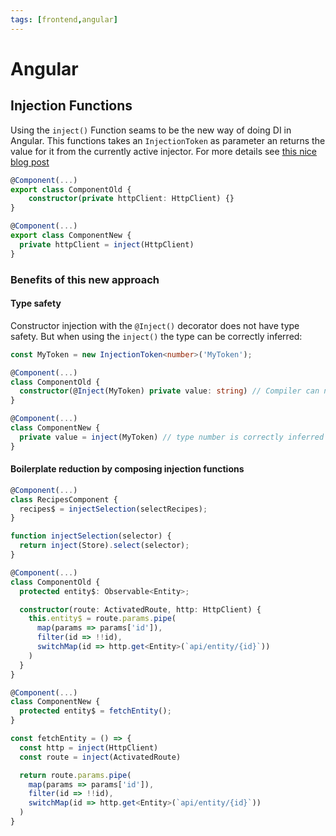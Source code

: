 ```yaml
---
tags: [frontend,angular]
---
```


# Angular

## Injection Functions

Using the `inject()` Function seams to be the new way of doing DI in Angular. This functions takes an `InjectionToken` as parameter an returns the value for it from the currently active injector. For more details see [this nice blog post](https://marmicode.io/blog/angular-inject-and-injection-functions)

```ts
@Component(...)
export class ComponentOld {
    constructor(private httpClient: HttpClient) {}
}

@Component(...)
export class ComponentNew {
  private httpClient = inject(HttpClient)
}
```

### Benefits of this new approach
#### Type safety
Constructor injection with the `@Inject()` decorator does not have type safety. But when using the `inject()` the type can be correctly inferred:
```ts
const MyToken = new InjectionToken<number>('MyToken');

@Component(...)
class ComponentOld {
  constructor(@Inject(MyToken) private value: string) // Compiler can not catch this type mismatch
}

@Component(...)
class ComponentNew {
  private value = inject(MyToken) // type number is correctly inferred
}
```

#### Boilerplate reduction by composing injection functions

```ts
@Component(...)
class RecipesComponent {
  recipes$ = injectSelection(selectRecipes);
}

function injectSelection(selector) {
  return inject(Store).select(selector);
}
```

```ts
@Component(...)
class ComponentOld {
  protected entity$: Observable<Entity>;

  constructor(route: ActivatedRoute, http: HttpClient) {
    this.entity$ = route.params.pipe(
      map(params => params['id']),
      filter(id => !!id),
      switchMap(id => http.get<Entity>(`api/entity/{id}`))
    )
  }
}

@Component(...)
class ComponentNew {
  protected entity$ = fetchEntity();
}

const fetchEntity = () => {
  const http = inject(HttpClient)
  const route = inject(ActivatedRoute)

  return route.params.pipe(
    map(params => params['id']),
    filter(id => !!id),
    switchMap(id => http.get<Entity>(`api/entity/{id}`))
  )
}
```

